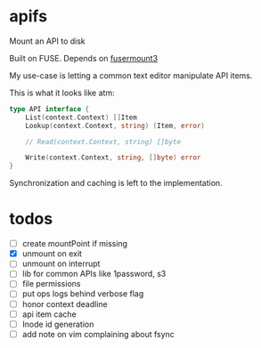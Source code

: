 # apifs
Mount an API to disk

Built on FUSE. Depends on [fusermount3](https://man7.org/linux/man-pages/man1/fusermount3.1.html)

My use-case is letting a common text editor manipulate API items.

This is what it looks like atm:

````go
type API interface {
	List(context.Context) []Item
	Lookup(context.Context, string) (Item, error)

    // Read(context.Context, string) []byte

	Write(context.Context, string, []byte) error
}
````

Synchronization and caching is left to the implementation.

# todos
- [ ] create mountPoint if missing
- [x] unmount on exit
- [ ] unmount on interrupt
- [ ] lib for common APIs like 1password, s3
- [ ] file permissions
- [ ] put ops logs behind verbose flag
- [ ] honor context deadline
- [ ] api item cache
- [ ] Inode id generation
- [ ] add note on vim complaining about fsync
